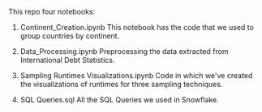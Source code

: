 This repo four notebooks:
1. Continent_Creation.ipynb
This notebook has the code that we used to group countries by continent.

3. Data_Processing.ipynb
Preprocessing the data extracted from International Debt Statistics.

5. Sampling Runtimes Visualizations.ipynb
Code in which we've created the visualizations of runtimes for three sampling techniques.

7. SQL Queries.sql
All the SQL Queries we used in Snowflake.
